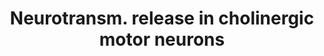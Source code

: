 ---
annotations:
- type: Pathway Ontology
  value: neuron-to-neuron signaling pathway via the chemical synapse
authors:
- Thomas
- MaintBot
- Ddigles
- Egonw
- Mkutmon
- AlexanderPico
description: G-protein signaling pathways regulating neurotransmitter release in cholinergic
  motor neurons.  Adapted from Fox  et al. BMC Genomics 2005 6:42 [http://www.biomedcentral.com/1471-2164/6/42/
  doi:10.1186/1471-2164-6-42].
last-edited: 2016-02-24
organisms:
- Caenorhabditis elegans
redirect_from:
- /index.php/Pathway:WP1401
- /instance/WP1401
schema-jsonld:
- '@context': https://schema.org/
  '@id': https://wikipathways.github.io/pathways/WP1401.html
  '@type': Dataset
  creator:
    '@type': Organization
    name: WikiPathways
  description: G-protein signaling pathways regulating neurotransmitter release in
    cholinergic motor neurons.  Adapted from Fox  et al. BMC Genomics 2005 6:42 [http://www.biomedcentral.com/1471-2164/6/42/
    doi:10.1186/1471-2164-6-42].
  keywords:
  - Dopamine
  - gar-3
  - kin-2
  - gpb-2
  - gar-2
  - unc-13
  - egl-10
  - ser-4
  - acy-1
  - GABA
  - egl-30
  - Acetylcholine
  - Serotonin
  - pkc-1
  - dgk-1
  - egl-16
  - egl-8
  - gbb-1
  - ric-8
  - dop-1
  - goa-1
  - gsa-1
  - dop-3
  license: CC0
  name: Neurotransm. release in cholinergic motor neurons
seo: CreativeWork
title: Neurotransm. release in cholinergic motor neurons
wpid: WP1401
---